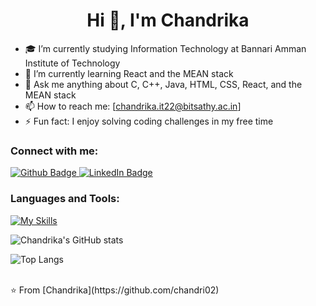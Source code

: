 <h1 align="center">Hi 👋, I'm Chandrika</h1>

- 🎓 I’m currently studying Information Technology at Bannari Amman Institute of Technology
- 🌱 I’m currently learning React and the MEAN stack
- 💬 Ask me anything about C, C++, Java, HTML, CSS, React, and the MEAN stack
- 📫 How to reach me: [chandrika.it22@bitsathy.ac.in]
- ⚡ Fun fact: I enjoy solving coding challenges in my free time

### Connect with me:
<div id="badges">
  <a href="https://github.com/chandri02">
    <img src="https://img.shields.io/badge/Github-white?style=for-the-badge&logo=Github&logoColor=black" alt="Github Badge"/>
  </a>
  <a href="https://www.linkedin.com/in/chandrikam018">
    <img src="https://img.shields.io/badge/LinkedIn-blue?style=for-the-badge&logo=linkedin&logoColor=white" alt="LinkedIn Badge"/>
  </a>
</div>

### Languages and Tools:
[![My Skills](https://skillicons.dev/icons?i=c,cpp,java,html,css,react,js,nodejs,mongodb,express&perline=5)](https://skillicons.dev)

![Chandrika's GitHub stats](https://github-readme-stats.vercel.app/api?username=yourusername&show_icons=true&theme=dark)

![Top Langs](https://github-readme-stats.vercel.app/api/top-langs/?username=yourusername&theme=dark)

<br>
⭐️ From [Chandrika](https://github.com/chandri02)
